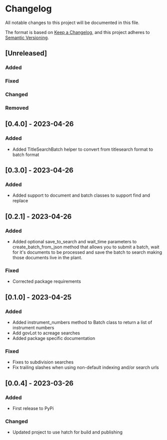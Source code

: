 # Changelog

All notable changes to this project will be documented in this file.

The format is based on [Keep a Changelog](https://keepachangelog.com/en/1.0.0/),
and this project adheres to [Semantic Versioning](https://semver.org/spec/v2.0.0.html).

## [Unreleased]

### Added
### Fixed
### Changed
### Removed

## [0.4.0] - 2023-04-26

### Added
- Added TitleSearchBatch helper to convert from titlesearch format to batch format

## [0.3.0] - 2023-04-26

### Added
- Added support to document and batch classes to support find and replace

## [0.2.1] - 2023-04-26

### Added
- Added optional save_to_search and wait_time parameters to create_batch_from_json method that allows you to submit a batch, wait for it's documents to be processed and save the batch to search making those documents live in the plant.

### Fixed
- Corrected package requirements

## [0.1.0] - 2023-04-25

### Added
- Added instrument_numbers method to Batch class to return a list of instrument numbers
- Add govLot to acreage searches
- Added package specific documentation

### Fixed
- Fixes to subdivision searches
- Fix trailing slashes when using non-default indexing and/or search urls

## [0.0.4] - 2023-03-26

### Added
- First release to PyPi

### Changed
- Updated project to use hatch for build and publishing
